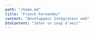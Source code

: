 ```yaml
---
path: "/home.md"
title: "Franck Fernandez"
content: "Développeur Intégrateur web"
btnContent: "Jeter un coup d'oeil"
---
```

